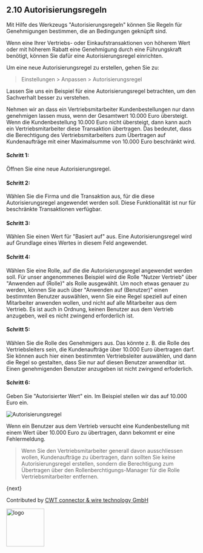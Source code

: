 ## 2.10 Autorisierungsregeln

Mit Hilfe des Werkzeugs "Autorisierungsregeln" können Sie Regeln für Genehmigungen bestimmen, die an Bedingungen geknüpft sind.

Wenn eine Ihrer Vertriebs- oder Einkaufstransaktionen von höherem Wert oder mit höherem Rabatt eine Genehmigung durch eine Führungskraft benötigt, können Sie dafür eine Autorisierungsregel einrichten.

Um eine neue Autorisierungsregel zu erstellen, gehen Sie zu:

> Einstellungen > Anpassen > Autorisierungsregel

Lassen Sie uns ein Beispiel für eine Autorisierungsregel betrachten, um den Sachverhalt besser zu verstehen.

Nehmen wir an dass ein Vertriebsmitarbeiter Kundenbestellungen nur dann genehmigen lassen muss, wenn der Gesamtwert 10.000 Euro übersteigt. Wenn die Kundenbestellung 10.000 Euro nicht übersteigt, dann kann auch ein Vertriebsmitarbeiter diese Transaktion übertragen. Das bedeutet, dass die Berechtigung des Vertriebsmitarbeiters zum Übertragen auf Kundenaufträge mit einer Maximalsumme von 10.000 Euro beschränkt wird.

#### Schritt 1:

Öffnen Sie eine neue Autorisierungsregel.

#### Schritt 2: 

Wählen Sie die Firma und die Transaktion aus, für die diese Autorisierungsregel angewendet werden soll. Diese Funktionalität ist nur für beschränkte Transaktionen verfügbar.

#### Schritt 3: 

Wählen Sie einen Wert für "Basiert auf" aus. Eine Autorisierungsregel wird auf Grundlage eines Wertes in diesem Feld angewendet.

#### Schritt 4: 

Wählen Sie eine Rolle, auf die die Autorisierungsregel angewendet werden soll. Für unser angenommenes Beispiel wird die Rolle "Nutzer Vertrieb" über "Anwenden auf (Rolle)" als Rolle ausgewählt. Um noch etwas genauer zu werden, können Sie auch über "Anwenden auf (Benutzer)" einen bestimmten Benutzer auswählen, wenn Sie eine Regel speziell auf einen Mitarbeiter anwenden wollen, und nicht auf alle Mitarbeiter aus dem Vertrieb. Es ist auch in Ordnung, keinen Benutzer aus dem Vertrieb anzugeben, weil es nicht zwingend erforderlich ist.

#### Schritt 5: 

Wählen Sie die Rolle des Genehmigers aus. Das könnte z. B. die Rolle des Vertriebsleiters sein, die Kundenaufträge über 10.000 Euro übertragen darf. Sie können auch hier einen bestimmten Vertriebsleiter auswählen, und dann die Regel so gestalten, dass Sie nur auf diesen Benutzer anwendbar ist. Einen genehmigenden Benutzer anzugeben ist nicht zwingend erfoderlich.

#### Schritt 6: 

Geben Sie "Autorisierter Wert" ein. Im Beispiel stellen wir das auf 10.000 Euro ein.

<img class="screenshot" alt="Autorisierungsregel" src="{{docs_base_url}}/assets/img/setup/auth-rule.png">

Wenn ein Benutzer aus dem Vertrieb versucht eine Kundenbestellung mit einem Wert über 10.000 Euro zu übertragen, dann bekommt er eine Fehlermeldung.

>Wenn Sie den Vertriebsmitarbeiter generall davon ausschliessen wollen, Kundenaufträge zu übertragen, dann sollten Sie keine Autorisierungsregel erstellen, sondern die Berechtigung zum Übertragen über den Rollenberchtigungs-Manager für die Rolle Vertriebsmitarbeiter entfernen.

{next}

Contributed by <A HREF="http://www.cwt-kabel.de">CWT connector & wire technology GmbH</A>

<A HREF="http://www.cwt-kabel.de"><IMG alt="logo" src="http://www.cwt-assembly.com/sites/all/images/logo.png" height=100></A>
